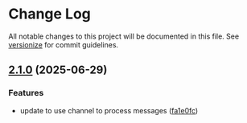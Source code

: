 # Change Log

All notable changes to this project will be documented in this file. See [versionize](https://github.com/versionize/versionize) for commit guidelines.

<a name="2.1.0"></a>
## [2.1.0](https://www.github.com/inova-notas/mirage-queue/releases/tag/v2.1.0) (2025-06-29)

### Features

* update to use channel to process messages ([fa1e0fc](https://www.github.com/inova-notas/mirage-queue/commit/fa1e0fc08402eef8c9e320a51b19da10b156303c))

